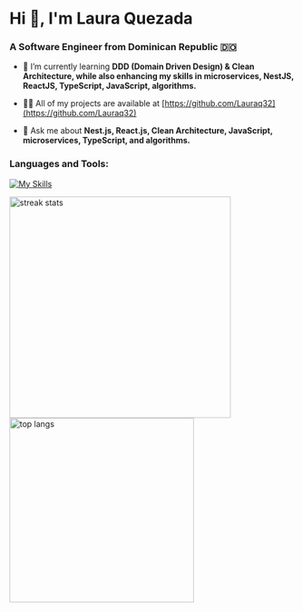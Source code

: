 <h1>Hi 👋, I'm Laura Quezada</h1>
<h3>A Software Engineer from Dominican Republic 🇩🇴</h3>

- 🌱 I’m currently learning **DDD (Domain Driven Design) & Clean Architecture, while also enhancing my skills in microservices, NestJS, ReactJS, TypeScript, JavaScript, algorithms.**

- 👨‍💻 All of my projects are available at [https://github.com/Lauraq32](https://github.com/Lauraq32)

- 💬 Ask me about **Nest.js, React.js, Clean Architecture, JavaScript, microservices, TypeScript, and algorithms.**

<h3 align="left">Languages and Tools:</h3>

[![My Skills](https://skillicons.dev/icons?i=cs,js,ts,html,css,docker,dotnet,react,nextjs,nodejs,tailwind,postgres,mongodb,vscode,git)](https://skillicons.dev)

<img width=390 src="https://streak-stats.demolab.com/?user=Lauraq32&count_private=true&theme=react&border_radius=10" alt="streak stats"/>
<img width=325 align="center" src="https://github-readme-stats-salesp07.vercel.app/api/top-langs/?username=Lauraq32&hide=HTML&langs_count=8&layout=compact&theme=react&border_radius=10&size_weight=0.5&count_weight=0.5&exclude_repo=github-readme-stats" alt="top langs" />

